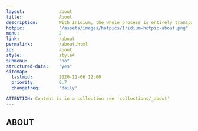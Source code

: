 ```yaml
---
layout:				about
title:				About
description:		With Iridium, the whole process is entirely transparent. The public Git repository allows a direct view on all changes made. The complete source code is therefore available.
hotpic:				"/assets/images/hotpics/Iridium-hotpic-about.png"
menu:				2
link:				/about
permalink:			/about.html
id:					about
style:				style4
submenu:			"no"
structured-data:	"yes"
sitemap:
  lastmod:			2020-11-06 12:00
  priority:			0.7
  changefreq:		'daily'

ATTENTION: Content is in a collection see 'collections/_about'
---
```

## ABOUT #